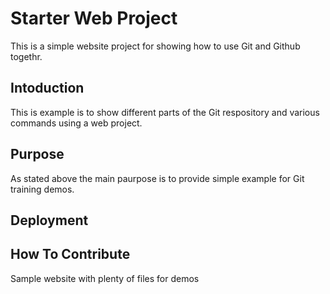 # Starter Web Project

This is a simple website project for
showing how to use Git and Github togethr.
## Intoduction

This is example is to show different parts
of the Git respository and various commands
using a web project.
## Purpose
As stated above the main paurpose is to 
provide simple example for Git training
demos.
## Deployment

## How To Contribute

Sample website with plenty of files for demos